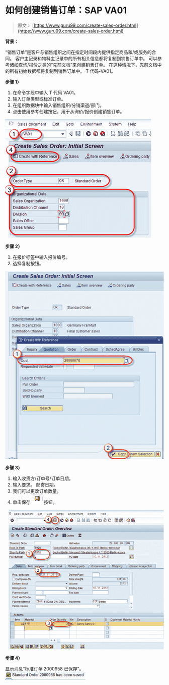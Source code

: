 # 如何创建销售订单：SAP VA01

> 原文： [https://www.guru99.com/create-sales-order.html](https://www.guru99.com/create-sales-order.html)

**背景：**

“销售订单”是客户与销售组织之间在指定时间段内提供指定商品和/或服务的合同。 客户主记录和物料主记录中的所有相关信息都将复制到销售订单中。 可以参考诸如查询/报价之类的“先前文档”来创建销售订单。 在这种情况下，先前文档中的所有初始数据都将复制到销售订单中。 T 代码-VA01。

**步骤 1）**

1.  在命令字段中输入 T 代码 VA01。
2.  输入订单类型或标准订单。
3.  在组织数据块中输入销售组织/分销渠道/部门。
4.  点击使用参考创建按钮，用于从询价/报价创建销售订单。

![](img/8c475525cea1bf26f6a56178838f8633.png)

**步骤 2）**

1.  在报价标签中输入报价编号。
2.  选择复制按钮。

![](img/3f1c7d3f9985971f5acae9483e8663cf.png)

**步骤 3）**

1.  输入收货方/订单号/订单日期。
2.  输入要求。 邮寄日期。
3.  我们可以更改订单数量。
4.  单击保存 ![](img/67b6890b50912b5724031d675b3b0784.png) 按钮。

![](img/b072c8558fefdf4c7ab80e5a94245b9f.png)

**步骤 4）**

显示消息“标准订单 2000958 已保存”。 ![](img/16b4514a5af6011a84c2b8337e46821a.png)